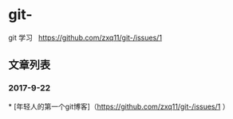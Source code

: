# git-
git 学习   https://github.com/zxq11/git-/issues/1
## 文章列表
### 2017-9-22
* [年轻人的第一个git博客]（https://github.com/zxq11/git-/issues/1 ）
